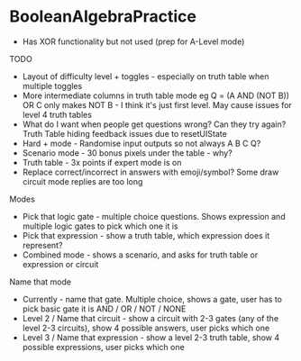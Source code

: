 # BooleanAlgebraPractice

- Has XOR functionality but not used (prep for A-Level mode)

TODO
- Layout of difficulty level + toggles - especially on truth table when multiple toggles
- More intermediate columns in truth table mode eg Q = (A AND (NOT B)) OR C only makes NOT B - I think it's just first level.  May cause issues for level 4 truth tables
- What do I want when people get questions wrong? Can they try again? Truth Table hiding feedback issues due to resetUIState
- Hard + mode - Randomise input outputs so not always A B C Q?
- Scenario mode - 30 bonus pixels under the table - why?
- Truth table - 3x points if expert mode is on
- Replace correct/incorrect in answers with emoji/symbol? Some draw circuit mode replies are too long

Modes
- Pick that logic gate - multiple choice questions. Shows expression and multiple logic gates to pick which one it is
- Pick that expression - show a truth table, which expression does it represent?
- Combined mode - shows a scenario, and asks for truth table or expression or circuit


Name that mode
- Currently - name that gate. Multiple choice, shows a gate, user has to pick basic gate it is AND / OR / NOT / NONE
- Level 2 / Name that circuit - show a circuit with 2-3 gates (any of the level 2-3 circuits), show 4 possible answers, user picks which one
- Level 3 / Name that expression - show a level 2-3 truth table, show 4 possible expressions, user picks which one

